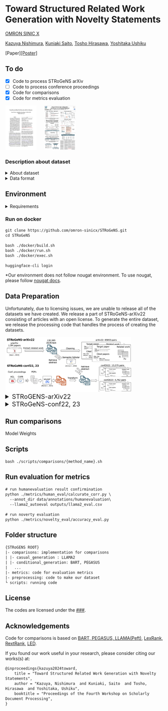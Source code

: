 # Toward Structured Related Work Generation with Novelty Statements

[OMRON SINIC X](https://www.omron.com/sinicx/)

[Kazuya Nishimura](https://naivete5656.github.io/), [Kuniaki Saito](https://ksaito-ut.github.io/), [Tosho Hirasawa](https://cl.sd.tmu.ac.jp/~tosho/), [Yoshitaka Ushiku](https://yoshitakaushiku.net/index.html)

[Paper][[Poster]](data/figures/Relatedwork_generation.png)

## To do 

- [x] Code to process STRoGeNS arXiv
- [ ] Code to process conference proceedings
- [x] Code for comparisons
- [x] Code for metrics evaluation

<!-- *********************************** -->


<img src="data/figures/paper_thumbnail.png" width="100" style="margin-right: 10px;"/>　<img src="data/figures/SDP_poster.png" width="100">


### Description about dataset
<details>
<summary>About dataset</summary>

|Dataset|Pairs|Words|Words (Output)|Input Doc (Num)|#Para.|
|-------|-----:|-------------:|--------------:|---------------:|------:|
|Multi-XScience|40,528|778.1|116.4|4.4|1|
|S2ORC|136,655|1067.4|148.7|5.0|1|
|Delve|78,927|622.6|228.6|3.7|1|
|TAS2|117,700|1036.0|134.8|4.8|1|
|TAD|218,255|1071.4|162.3|5.2|1|
|BigSurvey-MDS|4,478|11,893.1|1,051.7|76.3|1|
|SciReviewGen|10,130|11,734.4|7,193.8|68.1|1|
|**STRoGeNS-arXiv22**|85,853|3,046.2|514.3|16.6|4.22|
|**STRoGeNS-conf22**|15,079|3,669.1|508.5|20.4|4.27|
|**STRoGeNS-conf23**|4,762|4,836.6|504.6|25.7|4.04|


<img src="data/figures/task_description.png" width="50%">
</details>

<details>
<summary>Data format</summary>

```
[
  "title": "{title}",
  "abstract": "{abst}",
  "related_work": "{related work}",
  "cited": {
    "[1]": {
      "title": "{ref_1:title}",
      "abstract": "{ref_1:abst}",
    },
    ...,
    "[N]": {
      "title": "{ref_N:title}",
      "abstract": "{ref_N:abst}",
   }
]
```

### Example of data 
```
data/example.md
```
</details>



<!-- *********************************** -->

## Environment
<details>
<summary> Requirements </summary>

- [python >= 3.9](https://www.python.org/)
- [Ubuntu >= 20.04 LTS](https://ubuntu.com/)
- NVIDIA Driver >= 535
- [Docker](https://docs.docker.com/engine/install/ubuntu/) with [nvidia-container-toolkit](https://docs.nvidia.com/datacenter/cloud-native/container-toolkit/latest/install-guide.html)
- **LLAMA2 permittion**
  
  Please refer https://huggingface.co/meta-llama/Llama-2-7b
    
- **API KEY for semantic scholar**

  See https://www.semanticscholar.org/product/api#api-key for the details.

  *Please replace {S2APIKEY} to token in line 14 of [unarxiv_add_ref_info.py](preprocessing/arxiv_processing/unarxiv_add_ref_info.py) and line 14 of [conf_add_ref_info.py](preprocessing/conf_processing/conf_add_ref_info.py).

- **API KEY for GPT**
  See https://openai.com/index/openai-api/ for the details.
  
  *Please replace {GPT_API_KEY} to token in line 12 of [accuracy_eval.py](metrics/novelty_eval/accuracy_eval.py), line 12 of [novelty_eval.py](metrics/novelty_eval.py), and line 18 of [gpt_estimation.py](comparisons/GPT_estimation/gpt_estimation.py).

</details>

### Run on docker
``` /bin/bash
git clone https://github.com/omron-sinicx/STRoGeNS.git
cd STRoGeNS

bash ./docker/build.sh
bash ./docker/run.sh
bash ./docker/exec.sh

huggingface-cli login
```
*Our environment does not follow nougat environment. To use nougat, please follow [nougat docs](https://github.com/facebookresearch/nougat).


<!-- *********************************** -->


## Data Preparation
Unfortunately, due to licensing issues, we are unable to release all of the datasets we have created.
We release a part of STRoGeNS-arXiv22 consisting of articles with an open license. 
To generate the entire dataset, we release the processing code that handles the process of creating the datasets.



<img src="data/figures/datasetgeneration.png" width="400">


<details>
<summary style="font-size: 20px;"> STRoGENS-arXiv22 </summary>

### Step 1. Download arXiv dataset from unarXiv22

See the download instruction of https://github.com/IllDepence/unarXive

Decompress the xz file by following command.
``` /bin/bash
tar -xvf unarXive_230324_open_subset.tar.xz
```
Put expand files on ```./data/STRoGeNS-arXiv22/rawdata```

<details>
<summary>Folder Structure</summary>

```
data/STRoGeNS-arXiv22
├── rawdata
|   ├── 00
|   |    |- arXiv_src_0005_001.jsonl
|   |    ...
|   |- 01
|   ...
│ - re
└──rw
└
```
</details>

### Execute all preprocessing
``` /bin/bash
scripts/preproc/arxiv2022_processing.sh
```

<details>
<summary>Individual pre-processing codes</summary>

Execute each processing.
### Step 2. Extract title and etc. from jsonl.
``` /bin/bash
python ./preprocessing/arxiv_dataset/unarxiv_title_ext.py \
    --data_dir data/STRoGeNS-arXiv22/rawdata \
    --output_path data/STRoGeNS-arXiv22/rw --log_dir {logs_directory}\
    --n_dir 0 # to start intermediate directory. start from n-th file
```

### Step 3. Search abstract of cited references with Semantic scholar

Please set S2_API_KEY = "{S2APIKEY}" in line 14 of unarxiv_add_ref_info.py.
See https://www.semanticscholar.org/product/api#api-key for the details.
``` /bin/bash
python ./preprocessing/arxiv_dataset/unarxiv_add_ref_info.py \
    --data_dir data/STRoGeNS-arXiv22/rw \
    --output_path data/STRoGeNS-arXiv22/rw_wabst --log_dir {logs_directory}\
    --n_dir 0 # to start intermediate directory. start from n-th file
```

### Step 4. Convert result to huggingface format
``` /bin/bash
python ./preprocessing/arxiv_processing/unarxiv_convert2hg_format.py \
        --data_dir data/STRoGeNS-arXiv22/rw_wabst \
        --output_dir data/STRoGeNS-arXiv22/hg_format 
```
</details>

</details>


<details>
<summary style="font-size: 20px;"> STRoGeNS-conf22, 23 </summary>

We put example of dataset on data derectory ([STRoGeNS-conf22](data/STRoGeNS-conf22) and [STRoGeNS-conf23](data/STRoGeNS-conf23)).
### Step. 1 Download pdf from conference proceedings

Proceedings Python Library Requirements
  - Selenium, BeautifulSoup, slugify, jsonlines, tqdm

Script
``` /bin/bash
scripts/preproc/conf_download_pdfs.sh
```

### Step 2. Convert to markdown by NOUGAT

To make nougat environment, please refer [document of nougat](https://github.com/facebookresearch/nougat)
RUN NOUGAT
``` /bin/bash
scripts/preproc/conf_nougat.sh
```

See details [NOUGAT](https://github.com/facebookresearch/nougat)


### Execute all preprocessing
``` /bin/bash
scripts/preproc/conf_processing.sh
```

<details>
<summary>Individual pre-processing codes</summary>

### Step 3. Extract title from parsed md

``` /bin/bash
python ./preprocessing/conf_dataset/conf_title_ext.py --input_dir Conf{2023 or 2022} --output_path {title_extracted_data_dir}
```

## Step 4. Search abstract of cited references with Semantic scholar
Please set S2_API_KEY = "{S2APIKEY}" in line 14 of conf_add_ref_info.py.
``` /bin/bash
python ./preprocessing/conf_dataset/conf_add_ref_info.py --input_dir {title_extracted_data_dir}--output_path {final_data_dir}
```
</details>
</details>

<!--  ********************  -->

## Run comparisons

Model Weights

## Scripts 
``` /bin/bash
bash ./scripts/comparisons/{method_name}.sh
```

## Run evaluation for metrics
``` /bin/bash
# run humanevaluation result confirmination
python ./metrics/human_eval/calcurate_corr.py \
  --annot_dir data/annotations/humanevaluation\
  --llama2_autoeval outputs/llama2_eval.csv

# run noverty evaluation
python ./metrics/novelty_eval/accuracy_eval.py
```


## Folder structure 

``` /bin/bash
{STRoGENS ROOT} 
|- comparisons: implementation for comparisons
| |- casual_generation : LLAMA2
| |- conditional_generation: BART, PEGASUS
|   ...
|- metrics: code for evaluation metrics
|- preprocessing: code to make our dataset
└ scripts: running code
```
</details>

## License
The codes are licensed under the [###](./LICENSE). 

## Acknowledgements

Code for comparisons is based on [BART, PEGASUS, LLAMA(Peft)](https://github.com/huggingface/peft), [LexRank](https://github.com/crabcamp/lexrank), [RextRank](https://summanlp.github.io/textrank/), [LED](https://github.com/patrickvonplaten/notebooks/blob/master/Fine_tune_Longformer_Encoder_Decoder_(LED)_for_Summarization_on_pubmed.ipynb).

If you found our work useful in your research, please consider citing our works(s) at:
```
@inproceedings{kazuya2024toward,
    title = "Toward Structured Related Work Generation with Novelty Statements",
    author = "Kazuya, Nishimura  and Kuniaki, Saito  and Tosho, Hirasawa  and Yoshitaka, Ushiku",
    booktitle = "Proceedings of the Fourth Workshop on Scholarly Document Processing",
}
```
